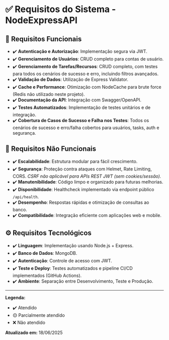# ✅ Requisitos do Sistema - NodeExpressAPI

## 📌 Requisitos Funcionais

- ✔️ **Autenticação e Autorização**: Implementação segura via JWT.
- ✔️ **Gerenciamento de Usuários**: CRUD completo para contas de usuário.
- ✔️ **Gerenciamento de Tarefas/Recursos**: CRUD completo, com testes para todos os cenários de sucesso e erro, incluindo filtros avançados.
- ✔️ **Validação de Dados**: Utilização de Express Validator.
- ✔️ **Cache e Performance**: Otimização com NodeCache para brute force (Redis não utilizado neste projeto).
- ✔️ **Documentação da API**: Integração com Swagger/OpenAPI.
- ✔️ **Testes Automatizados**: Implementação de testes unitários e de integração.
- ✔️ **Cobertura de Casos de Sucesso e Falha nos Testes**: Todos os cenários de sucesso e erro/falha cobertos para usuários, tasks, auth e segurança.

## 🔐 Requisitos Não Funcionais

- ✔️ **Escalabilidade**: Estrutura modular para fácil crescimento.
- ✔️ **Segurança**: Proteção contra ataques com Helmet, Rate Limiting, CORS. *CSRF não aplicável para APIs REST JWT (sem cookies/sessão).* 
- ✔️ **Manutenibilidade**: Código limpo e organizado para futuras melhorias.
- ✔️ **Disponibilidade**: Healthcheck implementado via endpoint público `/api/health`.
- ✔️ **Desempenho**: Respostas rápidas e otimização de consultas ao banco.
- ✔️ **Compatibilidade**: Integração eficiente com aplicações web e mobile.

## ⚙ Requisitos Tecnológicos

- ✔️ **Linguagem**: Implementação usando Node.js + Express.
- ✔️ **Banco de Dados**: MongoDB.
- ✔️ **Autenticação**: Controle de acesso com JWT.
- ✔️ **Teste e Deploy**: Testes automatizados e pipeline CI/CD implementados (GitHub Actions).
- ✔️ **Ambiente**: Separação entre Desenvolvimento, Teste e Produção.

---

**Legenda:**
- ✔️ Atendido
- 🟡 Parcialmente atendido
- ❌ Não atendido

**Atualizado em:** 18/06/2025

